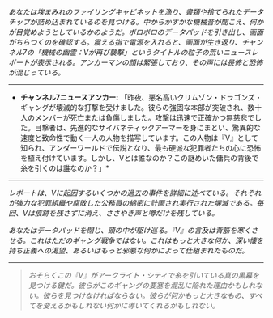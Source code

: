 _あなたは埃まみれのファイリングキャビネットを漁り、書類や捨てられたデータチップが詰め込まれているのを見つける。中からかすかな機械音が聞こえ、何かが目覚めようとしているかのようだ。ボロボロのデータパッドを引き出し、画面がちらつくのを確認する。震える指で電源を入れると、画面が生き返り、チャンネル7の「機械の幽霊：Vが再び襲撃」というタイトルの粒子の荒いニュースレポートが表示される。アンカーマンの顔は緊張しており、その声には畏怖と恐怖が混じっている。_

---

- **チャンネル7ニュースアンカー:** 「昨夜、悪名高いクリムゾン・ドラゴンズ・ギャングが壊滅的な打撃を受けました。彼らの強固な本部が突破され、数十人のメンバーが死亡または負傷しました。攻撃は迅速で正確かつ無慈悲でした。目撃者は、先進的なサイバネティックアーマーを身にまとい、驚異的な速度と致命性で動く一人の人物を描写しています。この人物は『V』として知られ、アンダーワールドで伝説となり、最も硬派な犯罪者たちの心に恐怖を植え付けています。しかし、Vとは誰なのか？この謎めいた傭兵の背後で糸を引くのは誰なのか？」\*

---

_レポートは、Vに起因するいくつかの過去の事件を詳細に述べている。それぞれが強力な犯罪組織や腐敗した公務員の綿密に計画され実行された壊滅である。毎回、Vは痕跡を残さずに消え、ささやき声と噂だけを残している。_

_あなたはデータパッドを閉じ、頭の中が駆け巡る。『V』の言及は背筋を寒くさせる。これはただのギャング戦争ではない。これはもっと大きな何か、深い懐を持ち正義への渇望、あるいはもっと邪悪な何かによって仕組まれたものだ。_

---

> _おそらくこの『V』がアークライト・シティで糸を引いている真の黒幕を見つける鍵だ。彼らがこのギャングの要塞を混乱に陥れた理由かもしれない。彼らを見つけなければならない。彼らが何かもっと大きなもの、すべてを変えるかもしれない何かに導いてくれるかもしれない。_
